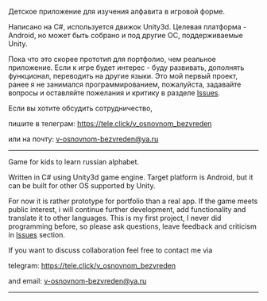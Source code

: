 Детское приложение для изучения алфавита в игровой форме.

Написано на С#, используется движок Unity3d.
Целевая платформа - Android, но может быть собрано и под другие ОС, поддерживаемые Unity.

Пока что это скорее прототип для портфолио, чем реальное приложение. Если к игре будет интерес - буду развивать, дополнять функционал, переводить на другие языки.
Это мой первый проект, ранее я не занимался программированием, пожалуйста, задавайте вопросы и оставляйте пожелания и критику в разделе [Issues](https://github.com/v-osnovnom-bezvreden/kozlik/issues).

Если вы хотите обсудить сотрудничество, 

пишите в телеграм: https://tele.click/v_osnovnom_bezvreden

или на почту: v-osnovnom-bezvreden@ya.ru

---
Game for kids to learn russian alphabet.

Written in C# using Unity3d game engine.
Target platform is Android, but it can be built for other OS supported by Unity.

For now it is rather prototype for portfolio than a real app. If the game meets public interest, i will continue further development, add functionality and translate it to other languages.
This is my first project, I never did programming before, so please ask questions, leave feedback and criticism in [Issues](https://github.com/v-osnovnom-bezvreden/kozlik/issues) section.

If you want to discuss collaboration feel free to contact me via

telegram: https://tele.click/v_osnovnom_bezvreden

and email: v-osnovnom-bezvreden@ya.ru

---
